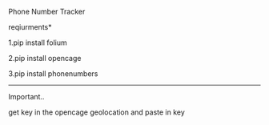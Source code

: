 Phone Number Tracker

reqiurments*

1.pip install folium

2.pip install opencage

3.pip install phonenumbers

--------------------------------------------------------------------------------------

Important..

get key in the opencage geolocation
and paste in key

